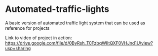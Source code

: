 # Automated-traffic-lights
A basic version of automated traffic light system that can be used as reference for projects

Link to video of project in action: https://drive.google.com/file/d/0ByRsh_T0FzbqWlItQXF0VHJnd1U/view?usp=sharing
